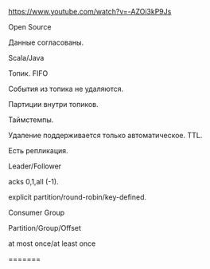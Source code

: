 https://www.youtube.com/watch?v=-AZOi3kP9Js

Open Source

Данные согласованы.

Scala/Java

Топик.
FIFO

События из топика не удаляются.

Партиции внутри топиков.

Таймстемпы.

Удаление поддерживается только автоматическое.
TTL.

Есть репликация.

Leader/Follower

acks 0,1,all (-1).

explicit partition/round-robin/key-defined.

Consumer Group

Partition/Group/Offset

at most once/at least once




=======


